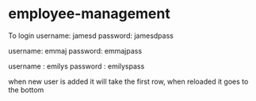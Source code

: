 # employee-management
To login 
username: jamesd
password: jamesdpass


username: emmaj
password: emmajpass

username : emilys
password : emilyspass

when new user is added it will take the first row, when reloaded it goes to the bottom
